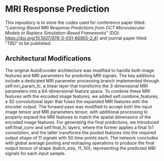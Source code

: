 # MRI Response Prediction
This repository is to store the codes used for conference paper titled: "_Learning-Based MRI Response Predictions from OCT Microvascular Models to Replace Simulation-Based Frameworks_" [DOI: https://doi.org/10.1007/978-3-031-66955-2_4] and journal paper titled "_TBD_" to be published.

## Architectural Modifications

The original AutoEncoder architecture was modified to handle both image features and MRI parameters for predicting MRI signals. The key additions include a dedicated MRI parameter processing branch implemented through self.mri_param_fc, a linear layer that transforms the 3-dimensional MRI parameters into a 64-dimensional feature space. To combine these MRI features with the encoded image features, we added self.combine_features, a 3D convolutional layer that fuses the expanded MRI features with the encoder output. The forward pass was modified to accept both the input image tensor and MRI parameters tensor, with additional processing to properly expand the MRI features to match the spatial dimensions of the encoded image features. For generating the final predictions, we introduced self.final_conv and self.final_fc layers, where the former applies a final 1x1 convolution, and the latter transforms the pooled features into the required output shape of 11 signals with 50 time points each. The network concludes with global average pooling and reshaping operations to produce the final output tensor of shape (batch_size, 11, 50), representing the predicted MRI signals for each input sample.



